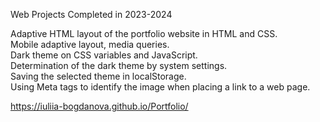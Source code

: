 Web Projects Completed in 2023-2024

Adaptive HTML layout of the portfolio website in HTML and CSS.  
Mobile adaptive layout, media queries.  
Dark theme on CSS variables and JavaScript.  
Determination of the dark theme by system settings.  
Saving the selected theme in localStorage.    
Using Meta tags to identify the image when placing a link to a web page.

https://iuliia-bogdanova.github.io/Portfolio/
